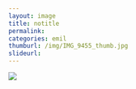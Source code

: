 ```yaml
---
layout: image
title: notitle
permalink: 
categories: emil
thumburl: /img/IMG_9455_thumb.jpg
slideurl: 
---
```

![](/img/IMG_9455.jpg)


